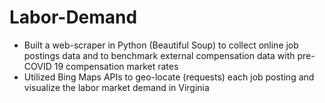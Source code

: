 # Labor-Demand
- Built a web-scraper in Python (Beautiful Soup) to collect online job postings data and to benchmark external compensation data with pre-COVID 19 compensation market rates
- Utilized Bing Maps APIs to geo-locate (requests) each job posting and visualize the labor market demand in Virginia
